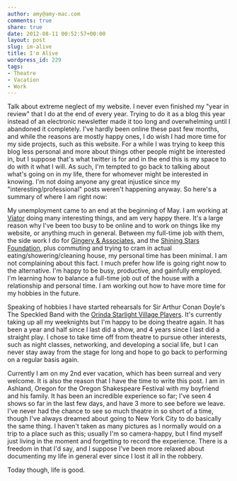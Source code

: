 ```yaml
---
author: amy@amy-mac.com
comments: true
share: true
date: 2012-08-11 00:52:57+00:00
layout: post
slug: im-alive
title: I'm Alive
wordpress_id: 229
tags:
- Theatre
- Vacation
- Work
---
```


Talk about extreme neglect of my website. I never even finished my "year in review" that I do at the end of every year. Trying to do it as a blog this year instead of an electronic newsletter made it too long and overwhelming until I abandoned it completely. I've hardly been online these past few months, and while the reasons are mostly happy ones, I do wish I had more time for my side projects, such as this website. For a while I was trying to keep this blog less personal and more about things other people might be interested in, but I suppose that's what twitter is for and in the end this is my space to do with it what I will. As such, I'm tempted to go back to talking about what's going on in my life, there for whomever might be interested in knowing. I'm not doing anyone any great injustice since my "interesting/professional" posts weren't happening anyway. So here's a summary of where I am right now:

My unemployment came to an end at the beginning of May. I am working at [Viator](http://www.viator.com) doing many interesting things, and am very happy there. It's a large reason why I've been too busy to be online and to work on things like my website, or anything much in general. Between my full-time job with them, the side work I do for [Gingery & Associates](http://www.gingeryinfo.com), and the [Shining Stars Foundation](http://www.shiningstarsfoundation.org), plus commuting and trying to cram in actual eating/showering/cleaning house, my personal time has been minimal. I am not complaining about this fact. I much prefer how life is going right now to the alternative. I'm happy to be busy, productive, and gainfully employed. I'm learning how to balance a full-time job out of the house with a relationship and personal time. I am working out how to have more time for my hobbies in the future.

Speaking of hobbies I have started rehearsals for Sir Arthur Conan Doyle's The Speckled Band with the [Orinda Starlight Village Players](http://www.orsvp.org). It's currently taking up all my weeknights but I'm happy to be doing theatre again. It has been a year and half since I last did a show, and 4 years since I last did a straight play. I chose to take time off from theatre to pursue other interests, such as night classes, networking, and developing a social life, but I can never stay away from the stage for long and hope to go back to performing on a regular basis again.

Currently I am on my 2nd ever vacation, which has been surreal and very welcome. It is also the reason that I have the time to write this post. I am in Ashland, Oregon for the Oregon Shakespeare Festival with my boyfriend and his family. It has been an incredible experience so far; I've seen 4 shows so far in the last few days, and have 3 more to see before we leave. I've never had the chance to see so much theatre in so short of a time, though I've always dreamed about going to New York City to do basically the same thing. I haven't taken as many pictures as I normally would on a trip to a place such as this; usually I'm so camera-happy, but I find myself just living in the moment and forgetting to record the experience. There is a freedom in that I'd say, and I suppose I've been more relaxed about documenting my life in general ever since I lost it all in the robbery.

Today though, life is good.
